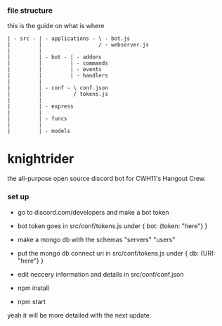 ### file structure 
this is the guide on what is where

```
| - src - | - applications - \ - bot.js
|         |                  / - webserver.js
|         |
|         | - bot - | - addons
|         |         | - commands
|         |         | - events
|         |         | - handlers
|         |
|         | - conf - \ conf.json
|         |          / tokens.js
|         |
|         | - express
|         |
|         | - funcs
|         |
|         | - models
```

# knightrider
the all-purpose open source discord bot for CWH11's Hangout Crew.


### set up
- go to discord.com/developers and make a bot token
 - bot token goes in src/conf/tokens.js under { bot: {token: "here"} }

- make a mongo db with the schemas "servers" "users"
 - put the mongo db connect uri in src/conf/tokens.js under { db: {URI: "here"} }

- edit neccery information and details in src/conf/conf.json

- npm install

- npm start

yeah it will be more detailed with the next update.